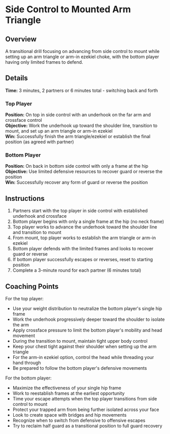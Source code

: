 # Side Control to Mounted Arm Triangle

## Overview
A transitional drill focusing on advancing from side control to mount while setting up an arm triangle or arm-in ezekiel choke, with the bottom player having only limited frames to defend.

## Details
**Time:** 3 minutes, 2 partners or 6 minutes total - switching back and forth

### Top Player
**Position:** On top in side control with an underhook on the far arm and crossface control  
**Objective:** Work the underhook up toward the shoulder line, transition to mount, and set up an arm triangle or arm-in ezekiel  
**Win:** Successfully finish the arm triangle/ezekiel or establish the final position (as agreed with partner)  

### Bottom Player
**Position:** On back in bottom side control with only a frame at the hip  
**Objective:** Use limited defensive resources to recover guard or reverse the position  
**Win:** Successfully recover any form of guard or reverse the position  

## Instructions
1. Partners start with the top player in side control with established underhook and crossface
2. Bottom player begins with only a single frame at the hip (no neck frame)
3. Top player works to advance the underhook toward the shoulder line and transition to mount
4. From mount, top player works to establish the arm triangle or arm-in ezekiel
5. Bottom player defends with the limited frames and looks to recover guard or reverse
6. If bottom player successfully escapes or reverses, reset to starting position
7. Complete a 3-minute round for each partner (6 minutes total)

## Coaching Points
For the top player:
- Use your weight distribution to neutralize the bottom player's single hip frame
- Work the underhook progressively deeper toward the shoulder to isolate the arm
- Apply crossface pressure to limit the bottom player's mobility and head movement
- During the transition to mount, maintain tight upper body control
- Keep your chest tight against their shoulder when setting up the arm triangle
- For the arm-in ezekiel option, control the head while threading your hand through
- Be prepared to follow the bottom player's defensive movements

For the bottom player:
- Maximize the effectiveness of your single hip frame
- Work to reestablish frames at the earliest opportunity
- Time your escape attempts when the top player transitions from side control to mount
- Protect your trapped arm from being further isolated across your face
- Look to create space with bridges and hip movements
- Recognize when to switch from defensive to offensive escapes
- Try to reclaim half guard as a transitional position to full guard recovery
